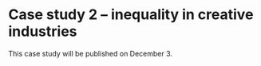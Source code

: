 # Case study 2 – inequality in creative industries

This case study will be published on December 3.
